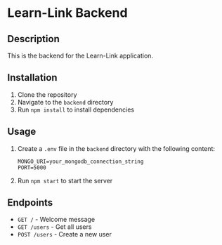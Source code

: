 # Learn-Link Backend

## Description
This is the backend for the Learn-Link application.

## Installation
1. Clone the repository
2. Navigate to the `backend` directory
3. Run `npm install` to install dependencies

## Usage
1. Create a `.env` file in the `backend` directory with the following content:
   ```
   MONGO_URI=your_mongodb_connection_string
   PORT=5000
   ```
2. Run `npm start` to start the server

## Endpoints
- `GET /` - Welcome message
- `GET /users` - Get all users
- `POST /users` - Create a new user
